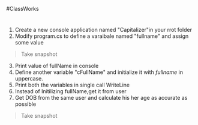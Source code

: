 #ClassWorks
#
1. Create a new console application named "Capitalizer"in your rrot folder
2. Modify program.cs to define a varaibale named "fullname" and assign some value
>Take snapshot
3. Print value of fullName in console
4. Define another variable "cFullName" and initialize it with *fullname* in uppercase.
5. Print both the variables in single call WriteLine
6. Instead of Initilizing fullName,get it from user
7. Get DOB from the same user and calculate his her age as accurate as possible
>Take snapshot